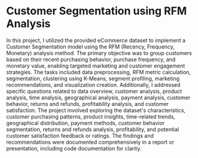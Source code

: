 # Customer Segmentation using RFM Analysis
In this project, I utilized the provided eCommerce dataset to implement a Customer Segmentation model using the RFM (Recency, Frequency, Monetary) analysis method. The primary objective was to group customers based on their recent purchasing behavior, purchase frequency, and monetary value, enabling targeted marketing and customer engagement strategies. The tasks included data preprocessing, RFM metric calculation, segmentation, clustering using K-Means, segment profiling, marketing recommendations, and visualization creation. Additionally, I addressed specific questions related to data overview, customer analysis, product analysis, time analysis, geographical analysis, payment analysis, customer behavior, returns and refunds, profitability analysis, and customer satisfaction. The project involved exploring the dataset's characteristics, customer purchasing patterns, product insights, time-related trends, geographical distribution, payment methods, customer behavior segmentation, returns and refunds analysis, profitability, and potential customer satisfaction feedback or ratings. The findings and recommendations were documented comprehensively in a report or presentation, including code documentation for clarity.
